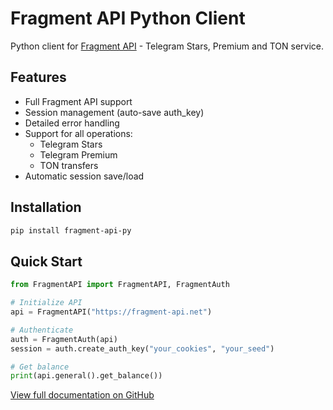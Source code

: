 # Fragment API Python Client

Python client for [Fragment API](https://fragment-api.net) - Telegram Stars, Premium and TON service.

## Features

- Full Fragment API support
- Session management (auto-save auth_key)
- Detailed error handling
- Support for all operations:
  - Telegram Stars
  - Telegram Premium
  - TON transfers
- Automatic session save/load

## Installation

```bash
pip install fragment-api-py
```

## Quick Start

```python
from FragmentAPI import FragmentAPI, FragmentAuth

# Initialize API
api = FragmentAPI("https://fragment-api.net")

# Authenticate
auth = FragmentAuth(api)
session = auth.create_auth_key("your_cookies", "your_seed")

# Get balance
print(api.general().get_balance())
```

[View full documentation on GitHub](https://github.com/S1qwy/fragment-api-py)